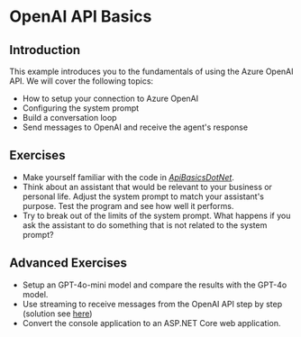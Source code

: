 # OpenAI API Basics

## Introduction

This example introduces you to the fundamentals of using the Azure OpenAI API. We will cover the following topics:

* How to setup your connection to Azure OpenAI
* Configuring the system prompt
* Build a conversation loop
* Send messages to OpenAI and receive the agent's response

## Exercises

* Make yourself familiar with the code in [_ApiBasicsDotNet_](./ApiBasicsDotNet).
* Think about an assistant that would be relevant to your business or personal life. Adjust the system prompt to match your assistant's purpose. Test the program and see how well it performs.
* Try to break out of the limits of the system prompt. What happens if you ask the assistant to do something that is not related to the system prompt?

## Advanced Exercises

* Setup an GPT-4o-mini model and compare the results with the GPT-4o model.
* Use streaming to receive messages from the OpenAI API step by step (solution see [here](../012-basics-dotnet-streaming/))
* Convert the console application to an ASP.NET Core web application.

